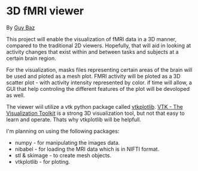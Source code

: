 # 3D fMRI viewer
By [Guy Baz](https://g-s-baz.github.io/)

This project will enable the visualization of fMRI data in a 3D manner, compared to the traditional 2D viewers.
Hopefully, that will aid in looking at activity changes that exist within and between tasks and subjects at a certain brain region.

For the visualization, masks files representing certain areas of the brain will be used and ploted as a mesh plot.
FMRI activity will be ploted as a 3D scatter plot - with activity intensity represented by color.
if time will allow, a GUI that help controling the different features of the plot will be devoloped as well.

The viewer wiil utilize a vtk python package called [vtkplotlib](https://vtkplotlib.readthedocs.io/en/v1.5.1/Plots.html).
[VTK - The Visualization Toolkit](https://vtk.org/) is a strong 3D visualization tool, but not that easy to learn and operate. Thats why vtkplotlib will be helpfull.

I'm planning on using the following packages:
* numpy - for manipulating the images data.
* nibabel - for loading the MRI data which is in NIFTI format.
* stl & skimage - to create mesh objects.
* vtkplotlib - for ploting.
